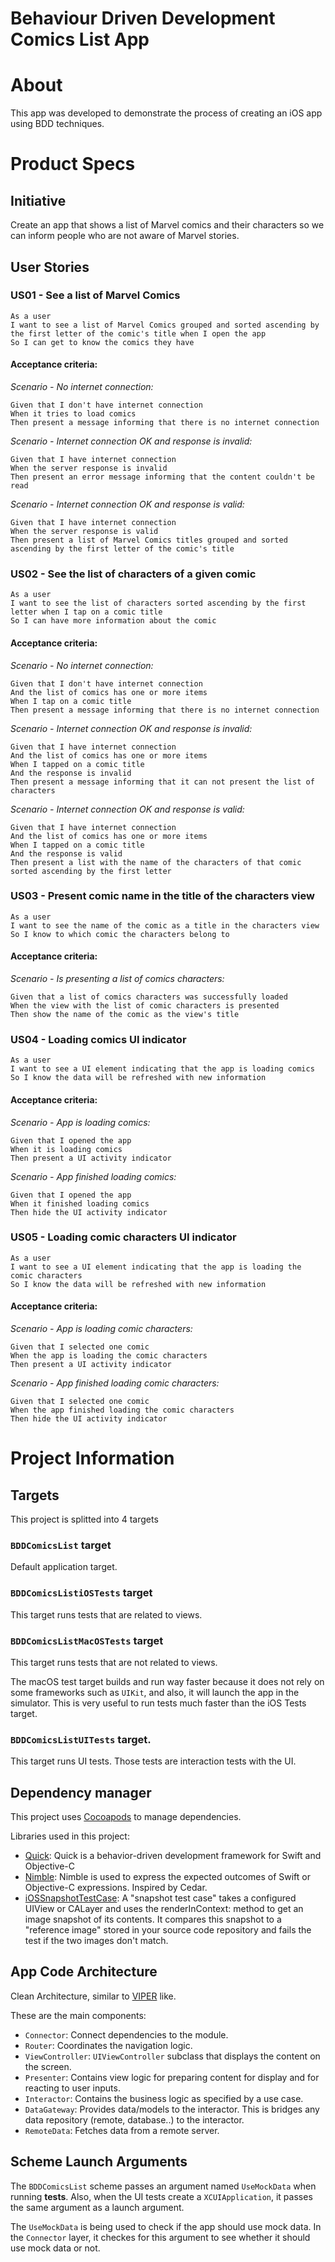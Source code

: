# Behaviour Driven Development Comics List App

# About
This app was developed to demonstrate the process of creating an iOS app using BDD techniques.

# Product Specs

## Initiative
Create an app that shows a list of Marvel comics and their characters so we can inform people who are not aware of Marvel stories.

## User Stories

### US01 - See a list of Marvel Comics
    As a user
    I want to see a list of Marvel Comics grouped and sorted ascending by the first letter of the comic's title when I open the app
    So I can get to know the comics they have

#### Acceptance criteria:
*Scenario - No internet connection:*

    Given that I don't have internet connection
    When it tries to load comics
    Then present a message informing that there is no internet connection

*Scenario - Internet connection OK and response is invalid:*

    Given that I have internet connection
    When the server response is invalid
    Then present an error message informing that the content couldn't be read

*Scenario - Internet connection OK and response is valid:*

    Given that I have internet connection
    When the server response is valid
    Then present a list of Marvel Comics titles grouped and sorted ascending by the first letter of the comic's title

### US02 - See the list of characters of a given comic
    As a user
    I want to see the list of characters sorted ascending by the first letter when I tap on a comic title
    So I can have more information about the comic

#### Acceptance criteria:
*Scenario - No internet connection:*

    Given that I don't have internet connection
    And the list of comics has one or more items
    When I tap on a comic title
    Then present a message informing that there is no internet connection

*Scenario - Internet connection OK and response is invalid:*

    Given that I have internet connection
    And the list of comics has one or more items
    When I tapped on a comic title
    And the response is invalid
    Then present a message informing that it can not present the list of characters

*Scenario - Internet connection OK and response is valid:*

    Given that I have internet connection
    And the list of comics has one or more items
    When I tapped on a comic title
    And the response is valid
    Then present a list with the name of the characters of that comic sorted ascending by the first letter

### US03 - Present comic name in the title of the characters view
    As a user
    I want to see the name of the comic as a title in the characters view
    So I know to which comic the characters belong to

#### Acceptance criteria:
*Scenario - Is presenting a list of comics characters:*
    
    Given that a list of comics characters was successfully loaded
    When the view with the list of comic characters is presented
    Then show the name of the comic as the view's title

### US04 - Loading comics UI indicator
    As a user
    I want to see a UI element indicating that the app is loading comics
    So I know the data will be refreshed with new information

#### Acceptance criteria:
*Scenario - App is loading comics:*

    Given that I opened the app
    When it is loading comics
    Then present a UI activity indicator

*Scenario - App finished loading comics:*

    Given that I opened the app
    When it finished loading comics
    Then hide the UI activity indicator

### US05 - Loading comic characters UI indicator
    As a user
    I want to see a UI element indicating that the app is loading the comic characters
    So I know the data will be refreshed with new information

#### Acceptance criteria:
*Scenario - App is loading comic characters:*

    Given that I selected one comic
    When the app is loading the comic characters
    Then present a UI activity indicator

*Scenario - App finished loading comic characters:*

    Given that I selected one comic
    When the app finished loading the comic characters
    Then hide the UI activity indicator

# Project Information
## Targets
This project is splitted into 4 targets

### `BDDComicsList` target
Default application target.

### `BDDComicsListiOSTests` target
This target runs tests that are related to views.

### `BDDComicsListMacOSTests` target
This target runs tests that are not related to views.

The macOS test target builds and run way faster because it does not rely on some frameworks such as `UIKit`, and also, it will launch the app in the simulator. This is very useful to run tests much faster than the iOS Tests target.

### `BDDComicsListUITests` target.
This target runs UI tests. Those tests are interaction tests with the UI.

## Dependency manager
This project uses [Cocoapods](https://cocoapods.org/) to manage dependencies.

Libraries used in this project:
- [Quick](https://cocoapods.org/pods/Quick): Quick is a behavior-driven development framework for Swift and Objective-C
- [Nimble](https://cocoapods.org/pods/Nimble): Nimble is used to express the expected outcomes of Swift or Objective-C expressions. Inspired by Cedar. 
- [iOSSnapshotTestCase](https://cocoapods.org/pods/iOSSnapshotTestCase): A "snapshot test case" takes a configured UIView or CALayer and uses the renderInContext: method to get an image snapshot of its contents. It compares this snapshot to a "reference image" stored in your source code repository and fails the test if the two images don't match.

## App Code Architecture
Clean Architecture, similar to [VIPER](https://www.objc.io/issues/13-architecture/viper/) like.

These are the main components:
- `Connector`: Connect dependencies to the module.
- `Router`: Coordinates the navigation logic.
- `ViewController`: `UIViewController` subclass that displays the content on the screen.
- `Presenter`: Contains view logic for preparing content for display and for reacting to user inputs.
- `Interactor`: Contains the business logic as specified by a use case.
- `DataGateway`: Provides data/models to the interactor. This is bridges any data repository (remote, database..) to the interactor.
- `RemoteData`: Fetches data from a remote server.

## Scheme Launch Arguments
The `BDDComicsList` scheme passes an argument named `UseMockData` when running **tests**. Also, when the UI tests create a `XCUIApplication`, it passes the same argument as a launch argument.

The `UseMockData` is being used to check if the app should use mock data. In the `Connector` layer, it checkes for this argument to see whether it should use mock data or not.
